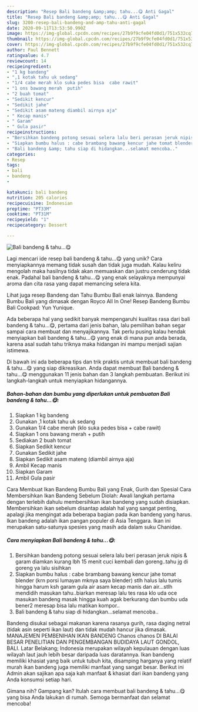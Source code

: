 ```yaml
---
description: "Resep Bali bandeng &amp;amp; tahu...😋 Anti Gagal"
title: "Resep Bali bandeng &amp;amp; tahu...😋 Anti Gagal"
slug: 3200-resep-bali-bandeng-and-amp-tahu-anti-gagal
date: 2020-09-11T13:53:50.990Z
image: https://img-global.cpcdn.com/recipes/27b9f9cfe04fd0d1/751x532cq70/bali-bandeng-tahu😋-foto-resep-utama.jpg
thumbnail: https://img-global.cpcdn.com/recipes/27b9f9cfe04fd0d1/751x532cq70/bali-bandeng-tahu😋-foto-resep-utama.jpg
cover: https://img-global.cpcdn.com/recipes/27b9f9cfe04fd0d1/751x532cq70/bali-bandeng-tahu😋-foto-resep-utama.jpg
author: Paul Bennett
ratingvalue: 4.7
reviewcount: 14
recipeingredient:
- "1 kg bandeng"
- ",1 kotak tahu uk sedang"
- "1/4 cabe merah klo suka pedes bisa  cabe rawit"
- "1 ons bawang merah  putih"
- "2 buah tomat"
- "Sedikit kencur"
- "Sedikit jahe"
- "Sedikit asam mateng diambil airnya aja"
- " Kecap manis"
- " Garam"
- " Gula pasir"
recipeinstructions:
- "Bersihkan bandeng potong sesuai selera lalu beri perasan jeruk nipis &amp; garam diamkan kurang lbh 15 menit cuci kembali dan goreng..tahu jg di goreng ya lalu sisihkan"
- "Siapkan bumbu halus : cabe brambang bawang kencur jahe tomat blender (krn porsi lumayan mknya saya blender) stlh halus lalu tumis hingga harum ksh garam gula air asam kecap manis dan air...stlh mendidih masukan tahu..biarkan meresap lalu tes rasa klo uda oce masukan bandeng masak hingga kuah agak berkurang dan bumbu uda bener2 meresap bisa lalu matikan kompor.."
- "Bali bandeng &amp; tahu siap di hidangkan...selamat mencoba.."
categories:
- Resep
tags:
- bali
- bandeng
- 

katakunci: bali bandeng  
nutrition: 205 calories
recipecuisine: Indonesian
preptime: "PT33M"
cooktime: "PT31M"
recipeyield: "1"
recipecategory: Dessert

---
```



![Bali bandeng &amp; tahu...😋](https://img-global.cpcdn.com/recipes/27b9f9cfe04fd0d1/751x532cq70/bali-bandeng-tahu😋-foto-resep-utama.jpg)

Lagi mencari ide resep bali bandeng &amp; tahu...😋 yang unik? Cara menyiapkannya memang tidak susah dan tidak juga mudah. Kalau keliru mengolah maka hasilnya tidak akan memuaskan dan justru cenderung tidak enak. Padahal bali bandeng &amp; tahu...😋 yang enak selayaknya mempunyai aroma dan cita rasa yang dapat memancing selera kita.

Lihat juga resep Bandeng dan Tahu Bumbu Bali enak lainnya. Bandeng Bumbu Bali yang dimasak dengan Royco All In One! Resep Bandeng Bumbu Bali Cookpad: Yun Yunique.

Ada beberapa hal yang sedikit banyak mempengaruhi kualitas rasa dari bali bandeng &amp; tahu...😋, pertama dari jenis bahan, lalu pemilihan bahan segar sampai cara membuat dan menyajikannya. Tak perlu pusing kalau hendak menyiapkan bali bandeng &amp; tahu...😋 yang enak di mana pun anda berada, karena asal sudah tahu triknya maka hidangan ini mampu menjadi sajian istimewa.


Di bawah ini ada beberapa tips dan trik praktis untuk membuat bali bandeng &amp; tahu...😋 yang siap dikreasikan. Anda dapat membuat Bali bandeng &amp; tahu...😋 menggunakan 11 jenis bahan dan 3 langkah pembuatan. Berikut ini langkah-langkah untuk menyiapkan hidangannya.

<!--inarticleads1-->

##### Bahan-bahan dan bumbu yang diperlukan untuk pembuatan Bali bandeng &amp; tahu...😋:

1. Siapkan 1 kg bandeng
1. Gunakan ,1 kotak tahu uk sedang
1. Gunakan 1/4 cabe merah (klo suka pedes bisa + cabe rawit)
1. Siapkan 1 ons bawang merah + putih
1. Sediakan 2 buah tomat
1. Siapkan Sedikit kencur
1. Gunakan Sedikit jahe
1. Siapkan Sedikit asam mateng (diambil airnya aja)
1. Ambil  Kecap manis
1. Siapkan  Garam
1. Ambil  Gula pasir


Cara Membuat Ikan Bandeng Bumbu Bali yang Enak, Gurih dan Spesial Cara Membersihkan Ikan Bandeng Sebelum Diolah: Awali langkah pertama dengan terlebih dahulu membersihkan ikan bandeng yang sudah disiapkan. Membersihkan ikan sebelum disantap adalah hal yang sangat penting, apalagi jika mengingat ada beberapa bagian pada ikan bandeng yang harus. Ikan bandeng adalah ikan pangan populer di Asia Tenggara. Ikan ini merupakan satu-satunya spesies yang masih ada dalam suku Chanidae. 

<!--inarticleads2-->

##### Cara menyiapkan Bali bandeng &amp; tahu...😋:

1. Bersihkan bandeng potong sesuai selera lalu beri perasan jeruk nipis &amp; garam diamkan kurang lbh 15 menit cuci kembali dan goreng..tahu jg di goreng ya lalu sisihkan
1. Siapkan bumbu halus : cabe brambang bawang kencur jahe tomat blender (krn porsi lumayan mknya saya blender) stlh halus lalu tumis hingga harum ksh garam gula air asam kecap manis dan air...stlh mendidih masukan tahu..biarkan meresap lalu tes rasa klo uda oce masukan bandeng masak hingga kuah agak berkurang dan bumbu uda bener2 meresap bisa lalu matikan kompor..
1. Bali bandeng &amp; tahu siap di hidangkan...selamat mencoba..


Bandeng disukai sebagai makanan karena rasanya gurih, rasa daging netral (tidak asin seperti ikan laut) dan tidak mudah hancur jika dimasak. MANAJEMEN PEMBENIHAN IKAN BANDENG Chanos chanos DI BALAI BESAR PENELITIAN DAN PENGEMBANGAN BUDIDAYA LAUT GONDOL, BALI. Latar Belakang; Indonesia merupakan wilayah kepulauan dengan luas wilayah laut jauh lebih besar daripada luas daratannya. Ikan bandeng memiliki khasiat yang baik untuk tubuh kita, disamping harganya yang relatif murah ikan bandeng juga memiliki manfaat yang sangat besar. Berikut ini Admin akan sajikan apa saja kah manfaat &amp; khasiat dari ikan bandeng yang Anda konsumsi setiap hari. 

Gimana nih? Gampang kan? Itulah cara membuat bali bandeng &amp; tahu...😋 yang bisa Anda lakukan di rumah. Semoga bermanfaat dan selamat mencoba!
